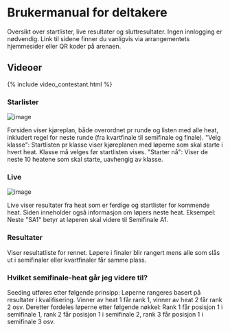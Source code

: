 # Brukermanual for deltakere
Oversikt over startlister, live resultater og sluttresultater. Ingen innlogging er nødvendig. Link til sidene finner du vanligvis via arrangementets hjemmesider eller QR koder på arenaen.

## Videoer
{% include video_contestant.html %}

### Starlister
![image](https://user-images.githubusercontent.com/56455987/150684902-befe3983-48a7-4645-b9c7-6696db1025a8.png)

Forsiden viser kjøreplan, både overordnet pr runde og listen med alle heat, inkludert regel for neste runde (fra kvartfinale til semifinale og finale).
"Velg klasse": Startlisten pr klasse viser kjøreplanen med løperne som skal starte i hvert heat. Klasse må velges før startlisten vises.
"Starter nå": Viser de neste 10 heatene som skal starte, uavhengig av klasse.

### Live
![image](https://user-images.githubusercontent.com/56455987/150685113-82426387-f0d3-4a9a-aa87-bf4b2459f4be.png)

Live viser resultater fra heat som er ferdige og startlister for kommende heat. Siden inneholder også informasjon om løpers neste heat. Eksempel: Neste "SA1" betyr at løperen skal videre til Semifinale A1.

### Resultater
Viser resultatliste for rennet. Løpere i finaler blir rangert mens alle som slås ut i semifinaler eller kvartfinaler får samme plass. 

### Hvilket semifinale-heat går jeg videre til?
Seeding utføres etter følgende prinsipp: Løperne rangeres basert på resultater i kvalifisering. Vinner av heat 1 får rank 1, vinner av heat 2 får rank 2 osv. Deretter fordeles løperne etter følgende nøkkel: Rank 1 får posisjon 1 i semifinale 1, rank 2 får posisjon 1 i semifinale 2, rank 3 får posisjon 1 i semifinale 3 osv.
